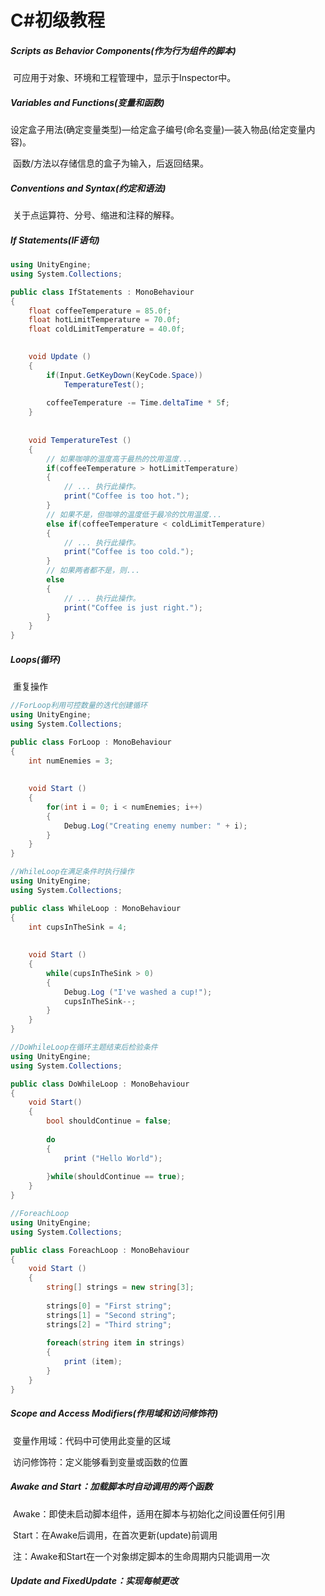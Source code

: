 # C#初级教程

##### Scripts as Behavior Components(作为行为组件的脚本)

​	可应用于对象、环境和工程管理中，显示于Inspector中。

##### Variables and Functions(变量和函数)

​	设定盒子用法(确定变量类型)—给定盒子编号(命名变量)—装入物品(给定变量内容)。

​	函数/方法以存储信息的盒子为输入，后返回结果。

##### Conventions and Syntax(约定和语法)

​	关于点运算符、分号、缩进和注释的解释。

##### If Statements(IF语句)

```C#
using UnityEngine;
using System.Collections;

public class IfStatements : MonoBehaviour
{
    float coffeeTemperature = 85.0f;
    float hotLimitTemperature = 70.0f;
    float coldLimitTemperature = 40.0f;
    

    void Update ()
    {
        if(Input.GetKeyDown(KeyCode.Space))
      		TemperatureTest();
        
        coffeeTemperature -= Time.deltaTime * 5f;
    }
    
    
    void TemperatureTest ()
    {
        // 如果咖啡的温度高于最热的饮用温度...
        if(coffeeTemperature > hotLimitTemperature)
        {
            // ... 执行此操作。
            print("Coffee is too hot.");
        }
        // 如果不是，但咖啡的温度低于最冷的饮用温度...
        else if(coffeeTemperature < coldLimitTemperature)
        {
            // ... 执行此操作。
            print("Coffee is too cold.");
        }
        // 如果两者都不是，则...
        else
        {
            // ... 执行此操作。
            print("Coffee is just right.");
        }
    }
}

```

##### Loops(循环)

​	重复操作

```c#
//ForLoop利用可控数量的迭代创建循环
using UnityEngine;
using System.Collections;

public class ForLoop : MonoBehaviour
{
    int numEnemies = 3;
    
    
    void Start ()
    {
        for(int i = 0; i < numEnemies; i++)
        {
            Debug.Log("Creating enemy number: " + i);
        }
    }
}

//WhileLoop在满足条件时执行操作
using UnityEngine;
using System.Collections;

public class WhileLoop : MonoBehaviour
{
    int cupsInTheSink = 4;
    
    
    void Start ()
    {
        while(cupsInTheSink > 0)
        {
            Debug.Log ("I've washed a cup!");
            cupsInTheSink--;
        }
    }
}

//DoWhileLoop在循环主题结束后检验条件
using UnityEngine;
using System.Collections;

public class DoWhileLoop : MonoBehaviour 
{
    void Start()
    {
        bool shouldContinue = false;
        
        do
        {
            print ("Hello World");
            
        }while(shouldContinue == true);
    }
}

//ForeachLoop
using UnityEngine;
using System.Collections;

public class ForeachLoop : MonoBehaviour 
{   
    void Start () 
    {
        string[] strings = new string[3];
        
        strings[0] = "First string";
        strings[1] = "Second string";
        strings[2] = "Third string";
        
        foreach(string item in strings)
        {
            print (item);
        }
    }
}
```

##### Scope and Access Modifiers(作用域和访问修饰符)

​	变量作用域：代码中可使用此变量的区域

​	访问修饰符：定义能够看到变量或函数的位置

##### Awake and Start：加载脚本时自动调用的两个函数

​	Awake：即使未启动脚本组件，适用在脚本与初始化之间设置任何引用

​	Start：在Awake后调用，在首次更新(update)前调用

​	注：Awake和Start在一个对象绑定脚本的生命周期内只能调用一次

##### Update and FixedUpdate：实现每帧更改

​	

​	

​	

